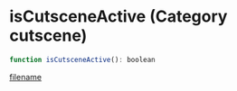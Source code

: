 # isCutsceneActive (Category cutscene)

```js
function isCutsceneActive(): boolean
```

[filename](isCutsceneActive_m.md ':include')